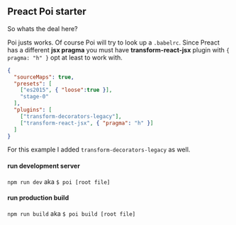 ## Preact Poi starter

So whats the deal here?

Poi justs works. Of course Poi will try to look up a `.babelrc`. Since Preact has a different __jsx pragma__ you must have __transform-react-jsx__ plugin with `{ pragma: "h" }` opt at least to work with.

```json
{
  "sourceMaps": true,
  "presets": [
    ["es2015", { "loose":true }],
    "stage-0"
  ],
  "plugins": [
    ["transform-decorators-legacy"],
    ["transform-react-jsx", { "pragma": "h" }]
  ]
}
```

For this example I added `transform-decorators-legacy` as well.

#### run development server

`npm run dev` aka `$ poi [root file]`

#### run production build

`npm run build` aka `$ poi build [root file]`
